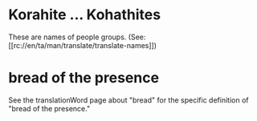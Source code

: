 # Korahite ... Kohathites

These are names of people groups. (See: [[rc://en/ta/man/translate/translate-names]])

# bread of the presence

See the translationWord page about "bread" for the specific definition of "bread of the presence."


